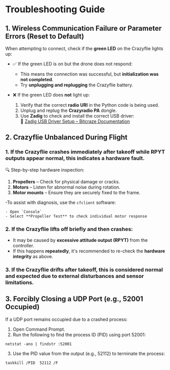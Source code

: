 # Troubleshooting Guide

## 1. Wireless Communication Failure or Parameter Errors (Reset to Default)

When attempting to connect, check if the **green LED** on the Crazyflie lights up:

- ✅ If the green LED is on but the drone does not respond:
  - This means the connection was successful, but **initialization was not completed**.
  - Try **unplugging and replugging** the Crazyflie battery.

- ❌ If the green LED does **not** light up:
  1. Verify that the correct **radio URI** in the Python code is being used.
  2. Unplug and replug the **Crazyradio PA** dongle.
  3. Use **Zadig** to check and install the correct USB driver:  
     🔗 [Zadig USB Driver Setup – Bitcraze Documentation](https://www.bitcraze.io/documentation/repository/crazyradio-firmware/master/building/usbwindows/)



## 2. Crazyflie Unbalanced During Flight

### 1. If the Crazyflie crashes immediately after takeoff while RPYT outputs appear normal, this indicates a **hardware fault**.
  🔍 Step-by-step hardware inspection:

  1. **Propellers** – Check for physical damage or cracks.
  2. **Motors** – Listen for abnormal noise during rotation.
  3. **Motor mounts** – Ensure they are securely fixed to the frame.

  -To assist with diagnosis, use the `cfclient` software:

    - Open `Console`
    - Select **Propeller Test** to check individual motor response



### 2. If the Crazyflie lifts off briefly and then crashes:

- It may be caused by **excessive attitude output (RPYT)** from the controller.
- If this happens **repeatedly**, it's recommended to re-check the **hardware integrity** as above.



### 3. If the Crazyflie **drifts after takeoff**, this is **considered normal** and expected due to external disturbances and sensor limitations.


## 3. Forcibly Closing a UDP Port (e.g., 52001 Occupied)

If a UDP port remains occupied due to a crashed process:

1. Open Command Prompt.
2. Run the following to find the process ID (PID) using port 52001:
```
netstat -ano | findstr :52001
```
3. Use the PID value from the output (e.g., 52112) to terminate the process:
```
taskkill /PID  52112 /F
```
